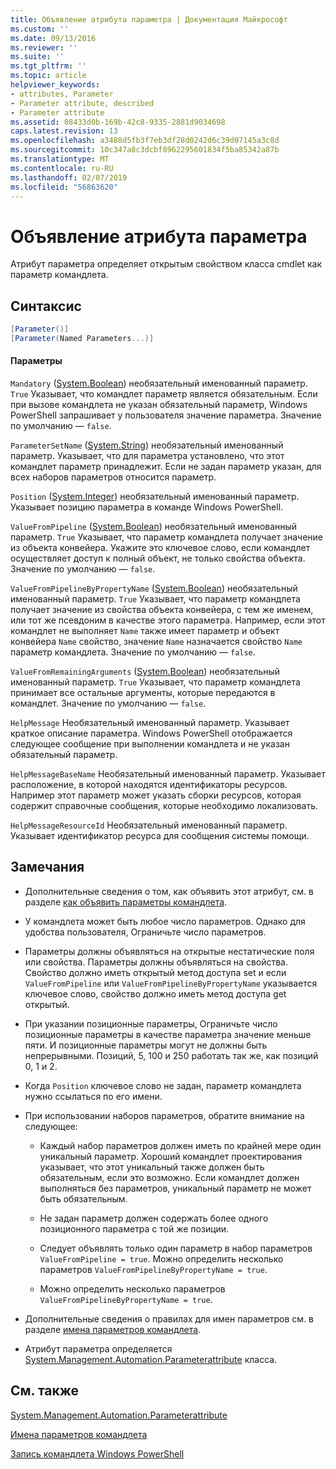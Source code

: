 ```yaml
---
title: Объявление атрибута параметра | Документация Майкрософт
ms.custom: ''
ms.date: 09/13/2016
ms.reviewer: ''
ms.suite: ''
ms.tgt_pltfrm: ''
ms.topic: article
helpviewer_keywords:
- attributes, Parameter
- Parameter attribute, described
- Parameter attribute
ms.assetid: 08433d0b-169b-42c8-9335-2881d9034698
caps.latest.revision: 13
ms.openlocfilehash: a3488d5fb3f7eb3df28d0242d6c39d07145a3c8d
ms.sourcegitcommit: 10c347a8c3dcbf8962295601834f5ba85342a87b
ms.translationtype: MT
ms.contentlocale: ru-RU
ms.lasthandoff: 02/07/2019
ms.locfileid: "56863620"
---
```

# <a name="parameter-attribute-declaration"></a>Объявление атрибута параметра

Атрибут параметра определяет открытым свойством класса cmdlet как параметр командлета.

## <a name="syntax"></a>Синтаксис

```csharp
[Parameter()]
[Parameter(Named Parameters...)]
```

#### <a name="parameters"></a>Параметры

`Mandatory` ([System.Boolean](/dotnet/api/System.Boolean)) необязательный именованный параметр. `True` Указывает, что командлет параметр является обязательным. Если при вызове командлета не указан обязательный параметр, Windows PowerShell запрашивает у пользователя значение параметра. Значение по умолчанию — `false`.

`ParameterSetName` ([System.String](/dotnet/api/System.String)) необязательный именованный параметр. Указывает, что для параметра установлено, что этот командлет параметр принадлежит. Если не задан параметр указан, для всех наборов параметров относится параметр.

`Position` ([System.Integer](/dotnet/api/System.Integer)) необязательный именованный параметр. Указывает позицию параметра в команде Windows PowerShell.

`ValueFromPipeline` ([System.Boolean](/dotnet/api/System.Boolean)) необязательный именованный параметр. `True` Указывает, что параметр командлета получает значение из объекта конвейера. Укажите это ключевое слово, если командлет осуществляет доступ к полный объект, не только свойства объекта. Значение по умолчанию — `false`.

`ValueFromPipelineByPropertyName` ([System.Boolean](/dotnet/api/System.Boolean)) необязательный именованный параметр. `True` Указывает, что параметр командлета получает значение из свойства объекта конвейера, с тем же именем, или тот же псевдоним в качестве этого параметра. Например, если этот командлет не выполняет `Name` также имеет параметр и объект конвейера `Name` свойство, значение `Name` назначается свойство `Name` параметр командлета. Значение по умолчанию — `false`.

`ValueFromRemainingArguments` ([System.Boolean](/dotnet/api/System.Boolean)) необязательный именованный параметр. `True` Указывает, что параметр командлета принимает все остальные аргументы, которые передаются в командлет. Значение по умолчанию — `false`.

`HelpMessage` Необязательный именованный параметр. Указывает краткое описание параметра. Windows PowerShell отображается следующее сообщение при выполнении командлета и не указан обязательный параметр.

`HelpMessageBaseName` Необязательный именованный параметр. Указывает расположение, в которой находятся идентификаторы ресурсов. Например этот параметр может указать сборки ресурсов, которая содержит справочные сообщения, которые необходимо локализовать.

`HelpMessageResourceId` Необязательный именованный параметр. Указывает идентификатор ресурса для сообщения системы помощи.

## <a name="remarks"></a>Замечания

- Дополнительные сведения о том, как объявить этот атрибут, см. в разделе [как объявить параметры командлета](./how-to-declare-cmdlet-parameters.md).

- У командлета может быть любое число параметров. Однако для удобства пользователя, Ограничьте число параметров.

- Параметры должны объявляться на открытые нестатические поля или свойства. Параметры должны объявляться на свойства. Свойство должно иметь открытый метод доступа set и если `ValueFromPipeline` или `ValueFromPipelineByPropertyName` указывается ключевое слово, свойство должно иметь метод доступа get открытый.

- При указании позиционные параметры, Ограничьте число позиционные параметры в качестве параметра значение меньше пяти. И позиционные параметры могут не должны быть непрерывными. Позиций, 5, 100 и 250 работать так же, как позиций 0, 1 и 2.

- Когда `Position` ключевое слово не задан, параметр командлета нужно ссылаться по его имени.

- При использовании наборов параметров, обратите внимание на следующее:

    - Каждый набор параметров должен иметь по крайней мере один уникальный параметр. Хороший командлет проектирования указывает, что этот уникальный также должен быть обязательным, если это возможно. Если командлет должен выполняться без параметров, уникальный параметр не может быть обязательным.

    - Не задан параметр должен содержать более одного позиционного параметра с той же позиции.

    - Следует объявлять только один параметр в набор параметров `ValueFromPipeline = true`. Можно определить несколько параметров `ValueFromPipelineByPropertyName = true`.

    - Можно определить несколько параметров `ValueFromPipelineByPropertyName = true`.

- Дополнительные сведения о правилах для имен параметров см. в разделе [имена параметров командлета](standard-cmdlet-parameter-names-and-types.md).

- Атрибут параметра определяется [System.Management.Automation.Parameterattribute](/dotnet/api/System.Management.Automation.ParameterAttribute) класса.

## <a name="see-also"></a>См. также

[System.Management.Automation.Parameterattribute](/dotnet/api/System.Management.Automation.ParameterAttribute)

[Имена параметров командлета](standard-cmdlet-parameter-names-and-types.md)

[Запись командлета Windows PowerShell](./writing-a-windows-powershell-cmdlet.md)

